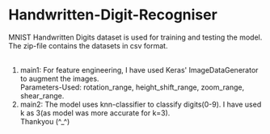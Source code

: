# Handwritten-Digit-Recogniser

MNIST Handwritten Digits dataset is used for training and testing the model.<br>
The zip-file contains the datasets in csv format.<br><br>

1. main1:
   For feature engineering, I have used Keras' ImageDataGenerator to augment the images.<br>
   Parameters-Used: rotation_range, height_shift_range, zoom_range, shear_range.<br>
2. main2:
   The model uses knn-classifier to classify digits(0-9). I have used k as 3(as model was more accurate for k=3).<br>
Thankyou (^_^)
